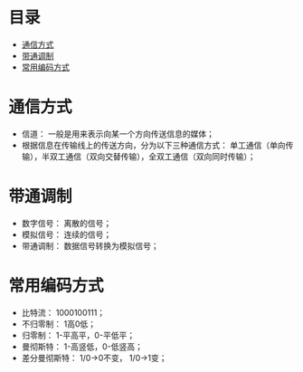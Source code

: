 # 目录    
* [通信方式](#通信方式)      
* [带通调制](#带通调制)      
* [常用编码方式](#常用编码方式)      



# 通信方式
* 信道： 一般是用来表示向某一个方向传送信息的媒体；
* 根据信息在传输线上的传送方向，分为以下三种通信方式： 单工通信（单向传输），半双工通信（双向交替传输），全双工通信（双向同时传输）；

# 带通调制
* 数字信号： 离散的信号；
* 模拟信号： 连续的信号；
* 带通调制： 数据信号转换为模拟信号；

# 常用编码方式
* 比特流： 1000100111；
* 不归零制： 1高0低；
* 归零制： 1-平高平，0-平低平；
* 曼彻斯特： 1-高竖低，0-低竖高；
* 差分曼彻斯特： 1/0->0不变， 1/0->1变；




